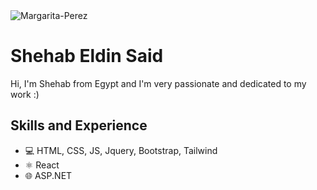 
<img src="https://i.ibb.co/JQ9p3SK/Margarita-Perez.png" alt="Margarita-Perez" border="0">

<h1 align="left">
 Shehab Eldin Said
</h1>


Hi, I'm Shehab from Egypt and I'm very passionate and dedicated to my work :)

<h2>Skills and Experience</h2>
<ul>
 <li>💻 HTML, CSS, JS, Jquery, Bootstrap, Tailwind</li>
 <li>⚛ React</li> 
 <li>🌐 ASP.NET</li>
</ul>



